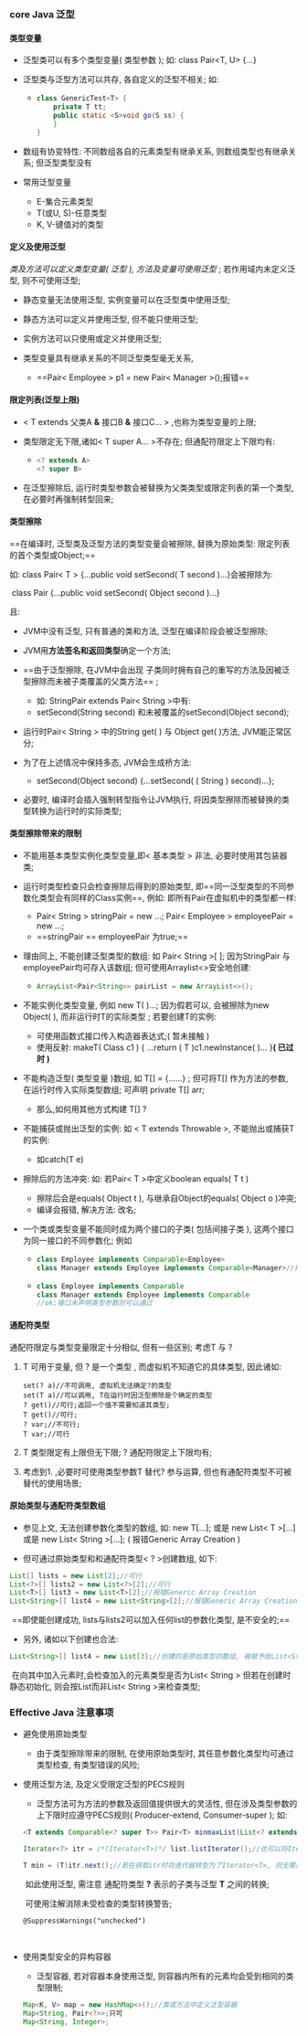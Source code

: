### core Java 泛型



#### 类型变量 

* 泛型类可以有多个类型变量( 类型参数 ); 如: class Pair<T, U> {...}

* 泛型类与泛型方法可以共存, 各自定义的泛型不相关; 如:

  * ```java
    class GenericTest<T> {
        private T tt;
        public static <S>void go(S ss) {
        }
    }
    ```

* 数组有协变特性: 不同数组各自的元素类型有继承关系, 则数组类型也有继承关系; 但泛型类型没有 

* 常用泛型变量 

  * E-集合元素类型
  * T(或U, S)-任意类型 
  * K, V-键值对的类型



#### 定义及使用泛型

*类及方法可以定义类型变量( 泛型 ), 方法及变量可使用泛型*  ; 若作用域内未定义泛型, 则不可使用泛型;

* 静态变量无法使用泛型, 实例变量可以在泛型类中使用泛型;

* 静态方法可以定义并使用泛型, 但不能只使用泛型;
* 实例方法可以只使用或定义并使用泛型;



* 类型变量具有继承关系的不同泛型类型毫无关系,
  * ==Pair< Employee > p1 = new Pair< Manager >();报错==



#### 限定列表(泛型上限)

* < T extends 父类A **&** 接口B **&** 接口C...  > ,也称为类型变量的上限;

* 类型限定无下限,诸如< T super A... >不存在; 但通配符限定上下限均有:

  * ```java
    <? extends A>
    <? super B>
    ```


* 在泛型擦除后,  运行时类型参数会被替换为父类类型或限定列表的第一个类型, 在必要时再强制转型回来; 



#### 类型擦除

==在编译时, 泛型类及泛型方法的类型变量会被擦除, 替换为原始类型: 限定列表的首个类型或Object;==

如: class Pair< T > {...public void setSecond( T second )...}会被擦除为:

​      class Pair {...public void setSecond( Object second )...}

且:

* JVM中没有泛型, 只有普通的类和方法, 泛型在编译阶段会被泛型擦除;
* JVM用**方法签名和返回类型**确定一个方法;



* ==由于泛型擦除, 在JVM中会出现  子类同时拥有自己的重写的方法及因被泛型擦除而未被子类覆盖的父类方法== ; 

  * 如: StringPair extends Pair< String >中有:
  * setSecond(String second) 和未被覆盖的setSecond(Object second);

* 运行时Pair< String > 中的String get( ) 与 Object get( )方法, JVM能正常区分;

* 为了在上述情况中保持多态, JVM会生成桥方法: 

  * setSecond(Object second) {...setSecond( ( String ) second)...};

* 必要时, 编译时会插入强制转型指令让JVM执行, 将因类型擦除而被替换的类型转换为运行时的实际类型;



#### 类型擦除带来的限制

* 不能用基本类型实例化类型变量,即< 基本类型 > 非法, 必要时使用其包装器类;
* 运行时类型检查只会检查擦除后得到的原始类型, 即==同一泛型类型的不同参数化类型会有同样的Class实例==, 例如: 即所有Pair在虚拟机中的类型都一样: 
  * Pair< String > stringPair = new ...;  Pair< Employee > employeePair = new ...;
  * ==stringPair == employeePair 为true;==

* 理由同上, 不能创建泛型类型的数组: 如 Pair< String >[ ]; 因为StringPair 与 employeePair均可存入该数组; 但可使用Arraylist<>安全地创建: 

  * ```java
    ArrayList<Pair<String>> pairList = new ArrayList<>();
    ```

* 不能实例化类型变量, 例如 new T( )...; 因为假若可以, 会被擦除为new Object( ), 而非运行时T的实际类型 ;  若要创建T的实例: 

  * 可使用函数式接口传入构造器表达式;( 暂未接触 )
  * 使用反射: makeT( Class c1 ) { ...return ( T )c1.newInstance( )... }**( 已过时 )**

* 不能构造泛型( 类型变量 )数组, 如 T[] = {......} ; 但可将T[] 作为方法的参数, 在运行时传入实际类型数组;  可声明 private T[] arr;

  * 那么,如何用其他方式构建 T[] ?

* 不能捕获或抛出泛型的实例: 如 < T extends Throwable >, 不能抛出或捕获T的实例: 

  * 如catch(T e)

* 擦除后的方法冲突: 如: 若Pair< T >中定义boolean equals( T t )

  * 擦除后会是equals( Object t ), 与继承自Object的equals( Object o )冲突; 
  * 编译会报错, 解决方法: 改名; 

* 一个类或类型变量不能同时成为两个接口的子类( 包括间接子类 ), 这两个接口为同一接口的不同参数化; 例如

  * ```java
    class Employee implements Comparable<Employee>
    class Manager extends Employee implements Comparable<Manager>//报错
    ```

  * ```java
    class Employee implements Comparable
    class Manager extends Employee implements Comparable
    //ok;接口未声明类型参数则可以通过
    ```



#### 通配符类型

通配符限定与类型变量限定十分相似, 但有一些区别; 考虑T 与 ?

1. T 可用于变量, 但 ? 是一个类型 , 而虚拟机不知道它的具体类型, 因此诸如: 

   ```
   set(? a)//不可调用, 虚拟机无法确定?的类型
   set(T a)//可以调用, T在运行时因泛型擦除是个确定的类型
   ? get()//可行;返回一个值不需要知道其类型;
   T get()//可行;
   ? var;//不可行;
   T var;//可行
   ```


2. T 类型限定有上限但无下限; ? 通配符限定上下限均有;

3. 考虑到1. ,必要时可使用类型参数T 替代? 参与运算, 但也有通配符类型不可被替代的使用场景;



#### 原始类型与通配符类型数组

* 参见上文, 无法创建参数化类型的数组, 如: new T[...]; 或是 new List< T >[...]或是 new List< String >[...]; ( 报错Generic Array Creation )

* 但可通过原始类型和和通配符类型< ? >创建数组, 如下:

```java
List[] lists = new List[2];//可行
List<?>[] lists2 = new List<?>[2];//可行
List<T>[] list3 = new List<T>[2];//报错Generic Array Creation
List<String>[] list4 = new List<String>[2];//报错Generic Array Creation
```

​	==即使能创建成功, lists与lists2可以加入任何list的参数化类型, 是不安全的;==

* 另外, 诸如以下创建也合法: 

```java
List<String>[] list4 = new List[3];//创建的是原始类型的数组, 被赋予给List<String>类型的数组变量
```

​	在向其中加入元素时,会检查加入的元素类型是否为List< String >
​	但若在创建时静态初始化, 则会按List而非List< String >来检查类型;



### Effective Java 注意事项

* 避免使用原始类型

  * 由于类型擦除带来的限制, 在使用原始类型时, 其任意参数化类型均可通过类型检查, 有类型错误的风险;

* 使用泛型方法, 及定义受限定泛型的PECS规则

  * 泛型方法可为方法的参数及返回值提供很大的灵活性, 但在涉及类型参数的上下限时应遵守PECS规则( Producer-extend, Consumer-super ); 如: 

  ```java
  <T extends Comparable<? super T>> Pair<T> minmaxList(List<? extends T> list){...}
  
  Iterator<?> itr = /*(Iterator<T>)*/ list.listIterator();//也可以将Iterator<?>强制转型为Iterator<T>
  
  T min = (T)itr.next();//若在获取itr时将迭代器转型为了Iterator<T>, 则无需在此处转型为T
  ```

  ​	如此使用泛型, 需注意 通配符类型 **?** 表示的子类与泛型 **T** 之间的转换; 

  ​	可使用注解消除未受检查的类型转换警告;

  ```
  @SuppressWarnings("unchecked")
  ```

  ​	

* 使用类型安全的异构容器

  * 泛型容器, 若对容器本身使用泛型, 则容器内所有的元素均会受到相同的类型限制; 

  ```java
  Map<K, V> map = new HashMap<>();//类或方法中定义泛型容器
  Map<String, Pair<?>>;只可
  Map<String, Integer>;
  ```




